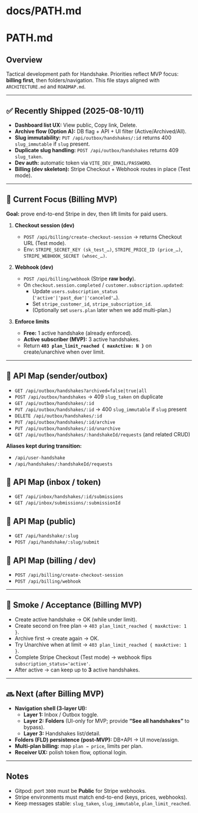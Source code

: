 # docs/PATH.md
# PATH.md

## Overview
Tactical development path for Handshake. Priorities reflect MVP focus: **billing first**, then folders/navigation. This file stays aligned with `ARCHITECTURE.md` and `ROADMAP.md`.

---

## ✅ Recently Shipped (2025-08-10/11)
- **Dashboard list UX:** View public, Copy link, Delete.
- **Archive flow (Option A):** DB flag + API + UI filter (Active/Archived/All).
- **Slug immutability:** `PUT /api/outbox/handshakes/:id` returns 400 `slug_immutable` if `slug` present.
- **Duplicate slug handling:** `POST /api/outbox/handshakes` returns 409 `slug_taken`.
- **Dev auth:** automatic token via `VITE_DEV_EMAIL/PASSWORD`.
- **Billing (dev skeleton):** Stripe Checkout + Webhook routes in place (Test mode).

---

## 🎯 Current Focus (Billing MVP)
**Goal:** prove end-to-end Stripe in dev, then lift limits for paid users.

1) **Checkout session (dev)**
   - `POST /api/billing/create-checkout-session` → returns Checkout URL (Test mode).
   - Env: `STRIPE_SECRET_KEY (sk_test_…)`, `STRIPE_PRICE_ID (price_…)`, `STRIPE_WEBHOOK_SECRET (whsec_…)`.

2) **Webhook (dev)**
   - `POST /api/billing/webhook` (Stripe **raw body**).  
   - On `checkout.session.completed` / `customer.subscription.updated`:
     - Update `users.subscription_status` (`'active'|'past_due'|'canceled'…`).
     - Set `stripe_customer_id`, `stripe_subscription_id`.
     - (Optionally set `users.plan` later when we add multi-plan.)

3) **Enforce limits**
   - **Free:** 1 active handshake (already enforced).
   - **Active subscriber (MVP):** 3 active handshakes.
   - Return **`403 plan_limit_reached { maxActive: N }`** on create/unarchive when over limit.

---

## 📌 API Map (sender/outbox)
- `GET /api/outbox/handshakes?archived=false|true|all`
- `POST /api/outbox/handshakes` → 409 `slug_taken` on duplicate
- `GET /api/outbox/handshakes/:id`
- `PUT /api/outbox/handshakes/:id` → 400 `slug_immutable` if `slug` present
- `DELETE /api/outbox/handshakes/:id`
- `PUT /api/outbox/handshakes/:id/archive`
- `PUT /api/outbox/handshakes/:id/unarchive`
- `GET /api/outbox/handshakes/:handshakeId/requests` (and related CRUD)

**Aliases kept during transition:**
- `/api/user-handshake`
- `/api/handshakes/:handshakeId/requests`

## 📌 API Map (inbox / token)
- `GET /api/inbox/handshakes/:id/submissions`
- `GET /api/inbox/submissions/:submissionId`

## 📌 API Map (public)
- `GET /api/handshake/:slug`
- `POST /api/handshake/:slug/submit`

## 📌 API Map (billing / dev)
- `POST /api/billing/create-checkout-session`
- `POST /api/billing/webhook`

---

## 🧪 Smoke / Acceptance (Billing MVP)
- Create active handshake → OK (while under limit).
- Create second on free plan → `403 plan_limit_reached { maxActive: 1 }`.
- Archive first → create again → OK.
- Try Unarchive when at limit → `403 plan_limit_reached { maxActive: 1 }`.
- Complete Stripe Checkout (Test mode) → webhook flips `subscription_status='active'`.
- After active → can keep up to **3** active handshakes.

---

## 🔜 Next (after Billing MVP)
- **Navigation shell (3-layer UI):**
  - **Layer 1:** Inbox / Outbox toggle.
  - **Layer 2:** **Folders** (UI-only for MVP; provide **“See all handshakes”** to bypass).
  - **Layer 3:** Handshakes list/detail.
- **Folders (FLD) persistence (post-MVP):** DB+API → UI move/assign.
- **Multi-plan billing:** map `plan → price`, limits per plan.
- **Receiver UX:** polish token flow, optional login.

---

## Notes
- Gitpod: port `3000` must be **Public** for Stripe webhooks.
- Stripe environments must match end-to-end (keys, prices, webhooks).
- Keep messages stable: `slug_taken`, `slug_immutable`, `plan_limit_reached`.
